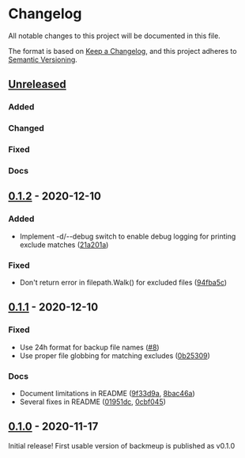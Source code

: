 # Changelog

All notable changes to this project will be documented in this file.

The format is based on [Keep a Changelog](https://keepachangelog.com/en/1.0.0/),
and this project adheres to [Semantic Versioning](https://semver.org/spec/v2.0.0.html).

## [Unreleased]
### Added
### Changed
### Fixed
### Docs

## [0.1.2] - 2020-12-10
### Added
- Implement -d/--debug switch to enable debug logging for printing exclude matches ([21a201a](https://github.com/d-Rickyy-b/backmeup/commit/21a201a7fa7013aee2159cd18d4672ada65442b0))
### Fixed
- Don't return error in filepath.Walk() for excluded files ([94fba5c](https://github.com/d-Rickyy-b/backmeup/commit/94fba5cab11d3dc07b2ef613e81455b2c1c215bc))

## [0.1.1] - 2020-12-10
### Fixed
- Use 24h format for backup file names ([#8](https://github.com/d-Rickyy-b/backmeup/pull/8))
- Use proper file globbing for matching excludes ([0b25309](https://github.com/d-Rickyy-b/backmeup/commit/0b2530989232f7082f14e79f1036cb8f7ee6053c))
### Docs
- Document limitations in README ([9f33d9a](https://github.com/d-Rickyy-b/backmeup/commit/9f33d9adaa81c90ddd5b9b166ac61cee46317175), [8bac46a](https://github.com/d-Rickyy-b/backmeup/commit/8bac46ac6272f29e2b8b3555fcbae36619732d5c))
- Several fixes in README ([01951dc](https://github.com/d-Rickyy-b/backmeup/commit/01951dc4273ab968d616d839d7b66fdee6d69371), [0cbf045](https://github.com/d-Rickyy-b/backmeup/commit/0cbf045898889e808d462dfd0452b6a9d2715579))


## [0.1.0] - 2020-11-17
Initial release! First usable version of backmeup is published as v0.1.0 

[unreleased]: https://github.com/d-Rickyy-b/backmeup/compare/v0.1.2...HEAD
[0.1.2]: https://github.com/d-Rickyy-b/backmeup/tree/v0.1.2
[0.1.1]: https://github.com/d-Rickyy-b/backmeup/tree/v0.1.1
[0.1.0]: https://github.com/d-Rickyy-b/backmeup/tree/v0.1.0
